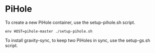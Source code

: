 # PiHole

To create a new PiHole container, use the setup-pihole.sh script.

```
env HOST=pihole-master ./setup-pihole.sh
```

To install gravity-sync, to keep two PiHoles in sync, use the setup-gs.sh script.
